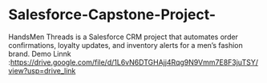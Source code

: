 # Salesforce-Capstone-Project-
HandsMen Threads is a Salesforce CRM project that automates order confirmations, loyalty updates, and inventory alerts for a men’s fashion brand.
Demo Linnk :https://drive.google.com/file/d/1L6vN6DTGHAjj4Rqg9N9Vmm7E8F3juTSY/view?usp=drive_link
